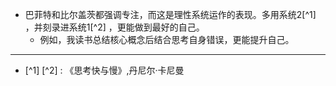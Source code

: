 - 巴菲特和比尔盖茨都强调专注，而这是理性系统运作的表现。多用系统2[^1] ，并刻录进系统1[^2] ，更能做到最好的自己。
	- 例如，我读书总结核心概念后结合思考自身错误，更能提升自己。
- ---
- [^1] [^2]  : 《思考快与慢》,丹尼尔·卡尼曼